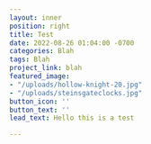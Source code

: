 ```yaml
---
layout: inner
position: right
title: Test
date: 2022-08-26 01:04:00 -0700
categories: Blah
tags: Blah
project_link: blah
featured_image:
- "/uploads/hollow-knight-20.jpg"
- "/uploads/steinsgateclocks.jpg"
button_icon: ''
button_text: ''
lead_text: Hello this is a test

---
```

